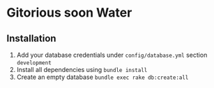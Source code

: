 # Gitorious soon Water

## Installation

1. Add your database credentials under `config/database.yml` section `development`
2. Install all dependencies using `bundle install`
3. Create an empty database `bundle exec rake db:create:all`